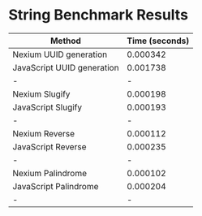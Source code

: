# String Benchmark Results

| Method                     | Time (seconds) |
| -------------------------- | -------------- |
| Nexium UUID generation     | 0.000342       |
| JavaScript UUID generation | 0.001738       |
| -                          | -              |
| Nexium Slugify             | 0.000198       |
| JavaScript Slugify         | 0.000193       |
| -                          | -              |
| Nexium Reverse             | 0.000112       |
| JavaScript Reverse         | 0.000235       |
| -                          | -              |
| Nexium Palindrome          | 0.000102       |
| JavaScript Palindrome      | 0.000204       |
| -                          | -              |
